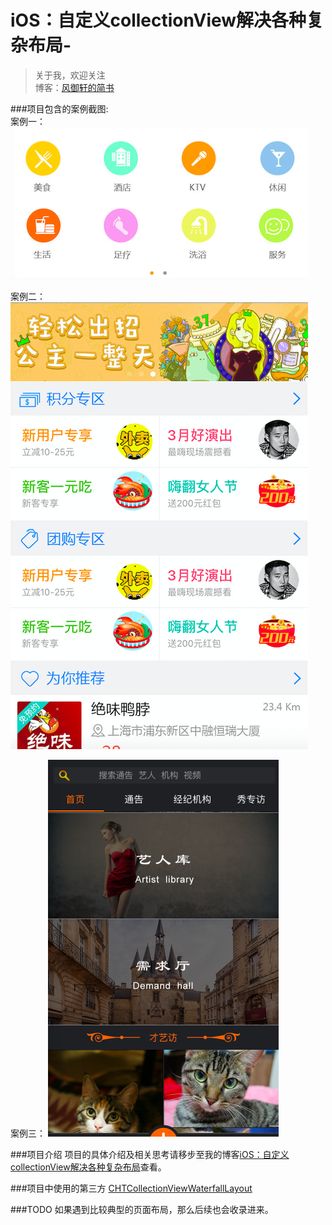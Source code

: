 # iOS：自定义collectionView解决各种复杂布局-

> 关于我，欢迎关注  
  博客：[风御轩的简书](http://www.jianshu.com/users/452e3d5edce9/latest_articles)

###项目包含的案例截图:  
案例一：
![团购首页](https://github.com/fengyuxuan2008/iOS-collectionView-/blob/master/Screenshots/%E5%9B%A2%E8%B4%AD%E9%A6%96%E9%A1%B5.png)

案例二：
![首页](https://github.com/fengyuxuan2008/iOS-collectionView-/blob/master/Screenshots/%E9%A6%96%E9%A1%B5.png)

案例三：
![新版布局](https://github.com/fengyuxuan2008/iOS-collectionView-/blob/master/Screenshots/%E6%96%B0%E7%89%88%E5%B8%83%E5%B1%80.png)

###项目介绍
项目的具体介绍及相关思考请移步至我的博客[iOS：自定义collectionView解决各种复杂布局](http://www.jianshu.com/p/ddfc5803ccbc)查看。

###项目中使用的第三方
[CHTCollectionViewWaterfallLayout](https://github.com/chiahsien/CHTCollectionViewWaterfallLayout)

###TODO
如果遇到比较典型的页面布局，那么后续也会收录进来。
